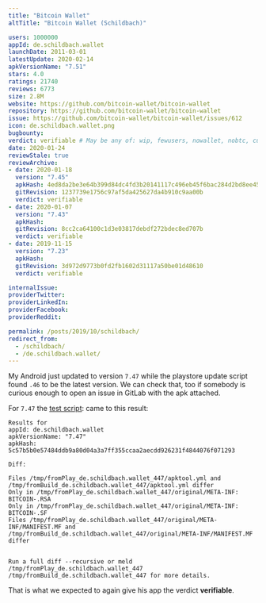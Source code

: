 ```yaml
---
title: "Bitcoin Wallet"
altTitle: "Bitcoin Wallet (Schildbach)"

users: 1000000
appId: de.schildbach.wallet
launchDate: 2011-03-01
latestUpdate: 2020-02-14
apkVersionName: "7.51"
stars: 4.0
ratings: 21740
reviews: 6773
size: 2.8M
website: https://github.com/bitcoin-wallet/bitcoin-wallet
repository: https://github.com/bitcoin-wallet/bitcoin-wallet
issue: https://github.com/bitcoin-wallet/bitcoin-wallet/issues/612
icon: de.schildbach.wallet.png
bugbounty: 
verdict: verifiable # May be any of: wip, fewusers, nowallet, nobtc, custodial, nosource, nonverifiable, verifiable, bounty
date: 2020-01-24
reviewStale: true
reviewArchive:
- date: 2020-01-18
  version: "7.45"
  apkHash: 4ed8da2be3e64b399d84dc4fd3b20141117c496eb45f6bac284d2bd8ee45efa5
  gitRevision: 1237739e1756c97af5da425627da4b910c9aa00b
  verdict: verifiable
- date: 2020-01-07
  version: "7.43"
  apkHash: 
  gitRevision: 8cc2ca64100c1d3e03817debdf272bdec8ed707b
  verdict: verifiable
- date: 2019-11-15
  version: "7.23"
  apkHash: 
  gitRevision: 3d972d9773b0fd2fb1602d31117a50be01d48610
  verdict: verifiable

internalIssue: 
providerTwitter: 
providerLinkedIn: 
providerFacebook: 
providerReddit: 

permalink: /posts/2019/10/schildbach/
redirect_from:
  - /schildbach/
  - /de.schildbach.wallet/
---
```



My Android just updated to version `7.47` while the playstore update script found
`.46` to be the latest version. We can check that, too if somebody is curious
enough to open an issue in GitLab with the apk attached.

For `7.47` the
[test script](https://gitlab.com/walletscrutiny/walletScrutinyCom/blob/master/test.sh):
came to this result:

```
Results for
appId: de.schildbach.wallet
apkVersionName: "7.47"
apkHash: 5c57b5b0e57484ddb9a80d04a3a7ff355ccaa2aecdd926231f4844076f071293

Diff:

Files /tmp/fromPlay_de.schildbach.wallet_447/apktool.yml and /tmp/fromBuild_de.schildbach.wallet_447/apktool.yml differ
Only in /tmp/fromPlay_de.schildbach.wallet_447/original/META-INF: BITCOIN-.RSA
Only in /tmp/fromPlay_de.schildbach.wallet_447/original/META-INF: BITCOIN-.SF
Files /tmp/fromPlay_de.schildbach.wallet_447/original/META-INF/MANIFEST.MF and /tmp/fromBuild_de.schildbach.wallet_447/original/META-INF/MANIFEST.MF differ


Run a full diff --recursive or meld /tmp/fromPlay_de.schildbach.wallet_447 /tmp/fromBuild_de.schildbach.wallet_447 for more details.
```

That is what we expected to again give his app the verdict **verifiable**.